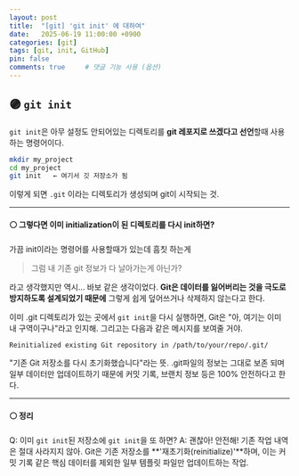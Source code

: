 ```yaml
---
layout: post
title:  "[git] 'git init' 에 대하여"
date:   2025-06-19 11:00:00 +0900
categories: [git]
tags: [git, init, GitHub]
pin: false
comments: true     # 댓글 기능 사용 (옵션)
---
```


## 🟣 `git init`
``git init``은 아무 설정도 안되어있는 디렉토리를 **git 레포지로 쓰겠다고 선언**할때 사용하는 명령어이다.

```bash
mkdir my_project
cd my_project
git init   ← 여기서 깃 저장소가 됨
```
이렇게 되면 `.git` 이라는 디렉토리가 생성되며 git이 시작되는 것.

--- 
#### ⚪ 그렇다면 이미 initialization이 된 디렉토리를 다시 init하면?

가끔 init이라는 명령어를 사용할때가 있는데 흠칫 하는게 
> 그럼 내 기존 git 정보가 다 날아가는게 아닌가?

라고 생각했지만 역시... 바보 같은 생각이었다. **Git은 데이터를 잃어버리는 것을 극도로 방지하도록 설계되었기 때문에** 그렇게 쉽게 덮어쓰거나 삭제하지 않는다고 한다.

이미 .git 디렉토리가 있는 곳에서 `git init`을 다시 실행하면, Git은 "아, 여기는 이미 내 구역이구나"라고 인지해. 그리고는 다음과 같은 메시지를 보여줄 거야.
```bash
Reinitialized existing Git repository in /path/to/your/repo/.git/
```
"기존 Git 저장소를 다시 초기화했습니다"라는 뜻. .git파일의 정보는 그대로 보존 되며 일부 데이터만 업데이트하기 때문에 커밋 기록, 브랜치 정보 등은 100% 안전하다고 한다.

---

#### ⚪ 정리
Q: 이미 `git init`된 저장소에 `git init`을 또 하면?
A: 괜찮아! 안전해! 기존 작업 내역은 절대 사라지지 않아. Git은 기존 저장소를 **'재초기화(reinitialize)'**하며, 이는 커밋 기록 같은 핵심 데이터를 제외한 일부 템플릿 파일만 업데이트하는 작업.

